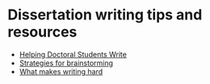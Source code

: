 # Dissertation writing tips and resources

- [Helping Doctoral Students Write](https://drive.google.com/file/d/1oXsZTCKMC-CH7QQASgqakfYAfTIP-nwe/view?usp=sharing)
- [Strategies for brainstorming](https://archive.org/details/writetolearn00murr)
- [What makes writing hard](https://www.degruyterbrill.com/document/doi/10.21832/9781783091065/html)
